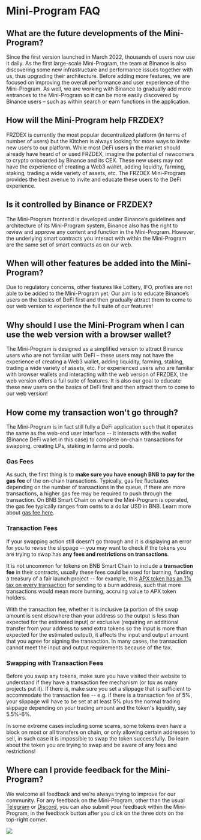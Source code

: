 # Mini-Program FAQ

## What are the future developments of the Mini-Program?

Since the first version launched in March 2022, thousands of users now use it daily. As the first large-scale Mini-Program, the team at Binance is also discovering some new infrastructure and performance issues together with us, thus upgrading their architecture. Before adding more features, we are focused on improving the overall performance and user experience of the Mini-Program. As well, we are working with Binance to gradually add more entrances to the Mini-Program so it can be more easily discovered by Binance users – such as within search or earn functions in the application.

## How will the Mini-Program help FRZDEX?

FRZDEX is currently the most popular decentralized platform (in terms of number of users) but the Kitchen is always looking for more ways to invite new users to our platform. While most DeFi users in the market should already have heard of or used FRZDEX, imagine the potential of newcomers to crypto onboarded by Binance and its CEX. These new users may not have the experience of creating a Web3 wallet, adding liquidity, farming, staking, trading a wide variety of assets, etc. The FRZDEX Mini-Program provides the best avenue to invite and educate these users to the DeFi experience.

## Is it controlled by Binance or FRZDEX?

The Mini-Program frontend is developed under Binance’s guidelines and architecture of its Mini-Program system, Binance also has the right to review and approve any content and function in the Mini-Program. However, the underlying smart contracts you interact with within the Mini-Program are the same set of smart contracts as on our web.

## When will other features be added into the Mini-Program?

Due to regulatory concerns, other features like Lottery, IFO, profiles are not able to be added to the Mini-Program yet. Our aim is to educate Binance’s users on the basics of DeFi first and then gradually attract them to come to our web version to experience the full suite of our features!

## Why should I use the Mini-Program when I can use the web version with a browser wallet?

The Mini-Program is designed as a simplified version to attract Binance users who are not familiar with DeFi – these users may not have the experience of creating a Web3 wallet, adding liquidity, farming, staking, trading a wide variety of assets, etc. For experienced users who are familiar with browser wallets and interacting with the web version of FRZDEX, the web version offers a full suite of features. It is also our goal to educate these new users on the basics of DeFi first and then attract them to come to our web version!

## How come my transaction won't go through?

The Mini-Program is in fact still fully a DeFi application such that it operates the same as the web-end user interface -- it interacts with the wallet (Binance DeFi wallet in this case) to complete on-chain transactions for swapping, creating LPs, staking in farms and pools. &#x20;

### Gas Fees

As such, the first thing is to **make sure you have enough BNB to pay for the gas fee** of the on-chain transactions. Typically, gas fee fluctuates depending on the number of transactions in the queue, if there are more transactions, a higher gas fee may be required to push through the transaction. On BNB Smart Chain on where the Mini-Program is operated, the gas fee typically ranges from cents to a dollar USD in BNB. Learn more about [gas fee here](https://academy.binance.com/en/glossary/gas).&#x20;

### Transaction Fees

If your swapping action still doesn't go through and it is displaying an error for you to revise the slippage -- you may want to check if the tokens you are trying to swap has **any fees and restrictions on transactions**.

It is not uncommon for tokens on BNB Smart Chain to include a **transaction fee** in their contracts, usually these fees could be used for burning, funding a treasury of a fair launch project -- for example, this [APX token has an 1% tax on every transaction](https://apollox-finance.gitbook.io/apollox-finance/apx-token/tax) for sending to a burn address, such that more transactions would mean more burning, accruing value to APX token holders.&#x20;

With the transaction fee, whether it is inclusive (a portion of the swap amount is sent elsewhere than your address so the output is less than expected for the estimated input) or exclusive (requiring an additional transfer from your address to send extra tokens so the input is more than expected for the estimated output), it affects the input and output amount that you agree for signing the transaction. In many cases, the transaction cannot meet the input and output requirements because of the tax.

### Swapping with Transaction Fees

Before you swap any tokens, make sure you have visited their website to understand if they have a transaction fee mechanism (or _tax_ as many projects put it). If there is, make sure you set a slippage that is sufficient to accommodate the transaction fee -- e.g. if there is a transaction fee of 5%, your slippage will have to be set at at least 5% plus the normal trading slippage depending on your trading amount and the token's liquidity, say 5.5%-6%.&#x20;

In some extreme cases including some scams, some tokens even have a block on most or all transfers on chain, or only allowing certain addresses to sell, in such case it is impossible to swap the token successfully. Do learn about the token you are trying to swap and be aware of any fees and restrictions!

## Where can I provide feedback for the Mini-Program?

We welcome all feedback and we’re always trying to improve for our community. For any feedback on the Mini-Program, other than the usual [Telegram](https://t.me/FRZDEX) or [Discord](https://discord.gg/FRZDEX), you can also submit your feedback within the Mini-Program, in the feedback button after you click on the three dots on the top-right corner.

![](https://lh6.googleusercontent.com/eRIUyIBXOv6t-yGG3ywzorjKnBuFlW-SRh\_iFoEp6X6XFDjqtV6F-a\_sbm1WD892TLk-XwPWcZlJe0PBH5Ir7l5MtmCq1ExH-VMrC-yzUIJZGX3jBzzYec3R-qr67-\_TU6fIKIOMIj2-zLYN5Gd5Cec)
